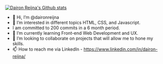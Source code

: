 [![Dairon Reijna's Github stats](https://github-readme-stats.vercel.app/api?username=daironreijna)](https://github.com/anuraghazra/github-readme-stats)


- 👋 Hi, I’m @daironreijna
- 👀 I’m interested in different topics HTML, CSS, and Javascript.
- I am committed to 200 commits in a 6 month period.
- 🌱 I’m currently learning Front-end Web Development and UX.
- 💞️ I’m looking to collaborate on projects that will allow me to hone my skills.
- 📫 How to reach me via LinkedIn - https://www.linkedin.com/in/dairon-reijna/

<!---
daironreijna/daironreijna is a ✨ special ✨ repository because its `README.md` (this file) appears on your GitHub profile.
You can click the Preview link to take a look at your changes.
--->
